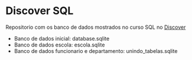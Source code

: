 # Discover SQL
Repositorio com os banco de dados mostrados no curso SQL no [Discover](https://app.rocketseat.com.br/discover)

- Banco de dados inicial: database.sqlite
- Banco de dados escola: escola.sqlite
- Banco de dados funcionario e departamento: unindo_tabelas.sqlite

